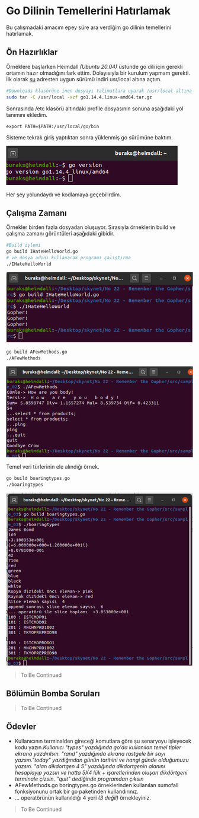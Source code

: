 # Go Dilinin Temellerini Hatırlamak

Bu çalışmadaki amacım epey süre ara verdiğim go dilinin temellerini hatırlamak.

## Ön Hazırlıklar

Örneklere başlarken Heimdall _(Ubuntu 20.04)_ üstünde go dili için gerekli ortamın hazır olmadığını fark ettim. Dolayısıyla bir kurulum yapmam gerekti. İlk olarak [şu](https://golang.org/dl/) adresten uygun sürümü indiri usr/local altına açtım.

```bash
#Downloads klasörüne inen dosyayı talimatlara uyarak /usr/local altına açtım
sudo tar -C /usr/local -xzf go1.14.4.linux-amd64.tar.gz 
```

Sonrasında /etc klasörü altındaki profile dosyasının sonuna aşağıdaki yol tanımını ekledim. 

```text
export PATH=$PATH:/usr/local/go/bin
```

Sisteme tekrak giriş yaptıktan sonra yüklenmiş go sürümüne baktım.

![Screenshot1.png](./assets/Screenshot1.png)

Her şey yolundaydı ve kodlamaya geçebilirdim.

## Çalışma Zamanı

Örnekler birden fazla dosyadan oluşuyor. Sırasıyla örneklerin build ve çalışma zamanı görüntüleri aşağıdaki gibidir.

```bash
#Build işlemi
go build IHateHelloWorld.go
# ve dosya adını kullanarak programı çalıştırma
./IHateHelloWorld
```

![Screenshot2.png](./assets/Screenshot2.png)

```bash
go build AFewMethods.go
./AFewMethods
```

![Screenshot3.png](./assets/Screenshot3.png)

Temel veri türlerinin ele alındığı örnek.

```bash
go build boaringtypes.go
./boaringtypes
```

![Screenshot4.png](./assets/Screenshot4.png)

>To Be Continued

## Bölümün Bomba Soruları

>To Be Continued

## Ödevler

- Kullanıcının terminalden gireceği komutlara göre şu senaryoyu işleyecek kodu yazın._Kullanıcı "types" yazdığında go'da kullanılan temel tipler ekrana yazdırılsın. "rand" yazdığında ekrana rastgele bir sayı yazsın."today" yazdığından günün tarihini ve hangi günde olduğumuzu yazsın. "alan dikdortgen 4 5" yazdığında dikdortgenin alanını hesaplayıp yazsın ve hatta 5X4 lük + işaretlerinden oluşan dikdörtgeni terminale çizsin. "quit" dediğinde programdan çıksın_
- AFewMethods.go boringtypes.go örneklerinden kullanılan sumofall fonksiyonunu ortak bir go paketinden kullandırınız.
- ... operatörünün kullanıldığı 4 yeri _(3 değil)_ örnekleyiniz.

>To Be Continued